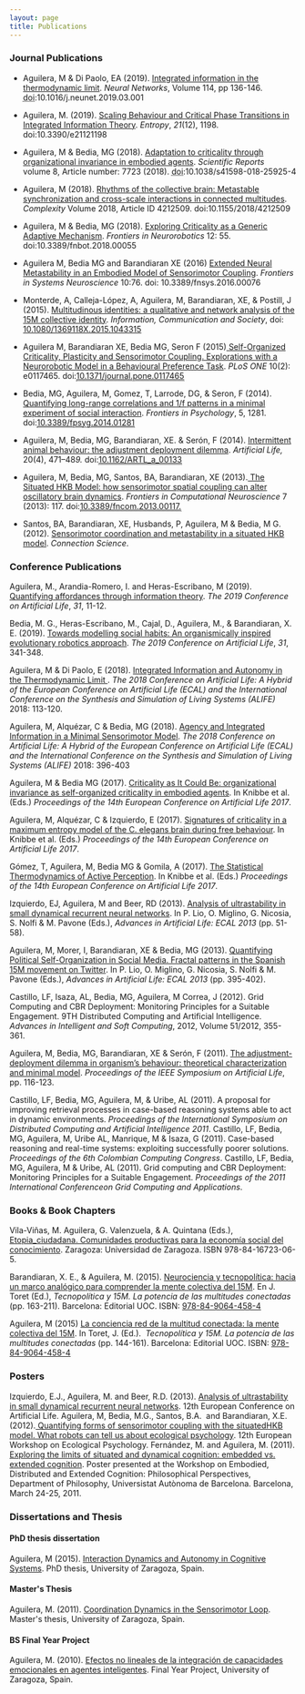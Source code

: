 ```yaml
---
layout: page
title: Publications
---
```


<h3><b>Journal Publications</b></h3>

* Aguilera, M &amp; Di Paolo, EA (2019). <a href="https://doi.org/10.1016/j.neunet.2019.03.001" target="_blank" rel="noopener noreferrer">Integrated information in the thermodynamic limit</a>. <i>Neural Networks</i>, Volume 114, pp 136-146. <abbr title="Digital Object Identifier">doi</abbr>:10.1016/j.neunet.2019.03.001

* Aguilera, M. (2019). <a href="https://www.mdpi.com/1099-4300/21/12/1198" target="_blank" rel="noopener">Scaling Behaviour and Critical Phase Transitions in Integrated Information Theory</a>. <i>Entropy</i>, <i>21</i>(12), 1198. doi:10.3390/e21121198

* Aguilera, M &amp; Bedia, MG (2018). <a href="https://www.nature.com/articles/s41598-018-25925-4#Abs1" target="_blank" rel="noopener noreferrer">Adaptation to criticality through organizational invariance in embodied agents</a>. <i>Scientific Reports </i> volume 8, Article number: 7723 (2018). <abbr title="Digital Object Identifier">doi</abbr>:10.1038/s41598-018-25925-4

* Aguilera, M (2018). <a href="https://www.hindawi.com/journals/complexity/2018/4212509/" target="_blank" rel="noopener noreferrer">Rhythms of the collective brain: Metastable synchronization and cross-scale interactions in connected multitudes</a>.<em> Complexity</em> Volume 2018, Article ID 4212509. doi:10.1155/2018/4212509

* Aguilera, M &amp; Bedia, MG (2018). <a href="https://doi.org/10.3389/fnbot.2018.00055">Exploring Criticality as a Generic Adaptive Mechanism</a>.<em> Frontiers in Neurorobotics</em> 12: 55. doi:10.3389/fnbot.2018.00055

* Aguilera M, Bedia MG and Barandiaran XE (2016) <a href="http://journal.frontiersin.org/article/10.3389/fnsys.2016.00076/pdf">Extended Neural Metastability in an Embodied Model of Sensorimotor Coupling</a>. <em>Frontiers in Systems Neuroscience</em> 10:76. doi: 10.3389/fnsys.2016.00076

* Monterde, A, Calleja-López, A, Aguilera, M, Barandiaran, XE, &amp; Postill, J (2015). <a href="https://maguilera0.files.wordpress.com/2015/11/monterde_etal_2015_multitudinous_identities.pdf" target="_blank" rel="noopener noreferrer">Multitudinous identities: a qualitative and network analysis of the 15M collective identity</a>. <em>Information, Communication and Society</em>, doi: <a class="libx-autolink" title="DOI was not found" href="http://roble.unizar.es:4550/resserv?__char_set=utf8&amp;id=doi:10.1080/1369118X.2015.1043315&amp;sid=libx&amp;genre=article">10.1080/1369118X.2015.1043315</a>

* Aguilera M, Barandiaran XE, Bedia MG, Seron F (2015)<a href="https://maguilera0.files.wordpress.com/2015/03/journal-pone-0117465.pdf" target="_blank" rel="noopener noreferrer"> Self-Organized Criticality, Plasticity and Sensorimotor Coupling. Explorations with a Neurorobotic Model in a Behavioural Preference Task</a>. <em>PLoS ONE</em> 10(2): e0117465. doi:<a class="libx-autolink" style="border-bottom:1px dotted;" title="libx-autolink" href="http://roble.unizar.es:4550/resserv?__char_set=utf8&amp;id=doi:10.1371/journal.pone.0117465&amp;sid=libx&amp;genre=article">10.1371/journal.pone.0117465</a>

* Bedia, MG, Aguilera, M, Gomez, T, Larrode, DG, &amp; Seron, F (2014). <a href="https://maguilera0.files.wordpress.com/2014/11/fpsyg-05-01281.pdf" target="_blank" rel="noopener noreferrer">Quantifying long-range correlations and 1/f patterns in a minimal experiment of social interaction</a>. <em>Frontiers in Psychology</em>, 5, 1281. doi:<a class="libx-autolink" style="border-bottom:1px dotted;" title="libx-autolink" href="http://roble.unizar.es:4550/resserv?__char_set=utf8&amp;id=doi:10.3389/fpsyg.2014.01281&amp;sid=libx&amp;genre=article">10.3389/fpsyg.2014.01281</a>

* Aguilera, M, Bedia, MG, Barandiaran, XE. &amp; Serón, F (2014). <a href="https://maguilera0.files.wordpress.com/2012/11/adjustment-deployment-dilemma.pdf">Intermittent animal behaviour: the adjustment deployment dilemma</a>.<em> Artificial Life, </em>20(4), 471–48<em>9. </em>doi:<a class="libx-autolink" style="border-bottom:1px dotted;" title="libx-autolink" href="http://roble.unizar.es:4550/resserv?__char_set=utf8&amp;id=doi:10.1162/ARTL_a_00133&amp;sid=libx&amp;genre=article">10.1162/ARTL_a_00133</a>

* Aguilera, M, Bedia, MG, Santos, BA, Barandiaran, XE (2013).<a href="http://maguilera0.files.wordpress.com/2012/11/fncom-07-00117.pdf" target="_blank" rel="noopener noreferrer"> The Situated HKB Model: how sensorimotor spatial coupling can alter oscillatory brain dynamics</a>. <i>Frontiers in Computational Neuroscience</i> 7 (2013): 117. doi:<a class="libx-autolink" style="border-bottom:1px dotted;" title="libx-autolink" href="http://roble.unizar.es:4550/resserv?__char_set=utf8&amp;id=doi:10.3389/fncom.2013.00117&amp;sid=libx&amp;genre=article">10.3389/fncom.2013.00117.</a>

* Santos, BA, Barandiaran, XE, Husbands, P, Aguilera, M &amp; Bedia, M G. (2012). <a href="http://maguilera0.files.wordpress.com/2013/06/metastability_situated-hkb_connection-science.pdf" target="_blank" rel="noopener noreferrer">Sensorimotor coordination and metastability in a situated HKB model</a>. <em>Connection Science</em>.


<h3><b>Conference Publications</b></h3>
Aguilera, M., Arandia-Romero, I. and Heras-Escribano, M (2019). <a href="https://doi.org/10.1162/isal_a_00136" target="_blank" rel="noopener">Quantifying affordances through information theory</a>. <i>The 2019 Conference on Artificial Life</i>, <i>31</i>, 11-12.

Bedia, M. G., Heras-Escribano, M., Cajal, D., Aguilera, M., &amp; Barandiaran, X. E. (2019). <a href="https://doi.org/10.1162/isal_a_00185" target="_blank" rel="noopener">Towards modelling social habits: An organismically inspired evolutionary robotics approach</a>. <i>The 2019 Conference on Artificial Life</i>, <i>31</i>, 341-348.

Aguilera, M &amp; Di Paolo, E (2018). <a href="https://www.mitpressjournals.org/doi/abs/10.1162/isal_a_00030" target="_blank" rel="noopener noreferrer">Integrated Information and Autonomy in the Thermodynamic Limit </a>. <em>The 2018 Conference on Artificial Life: A Hybrid of the European Conference on Artificial Life (ECAL) and the International Conference on the Synthesis and Simulation of Living Systems (ALIFE)</em> 2018: 113-120.

Aguilera, M, Alquézar, C &amp; Bedia, MG (2018). <a href="https://www.mitpressjournals.org/doi/abs/10.1162/isal_a_00077" target="_blank" rel="noopener noreferrer">Agency and Integrated Information in a Minimal Sensorimotor Model</a>. <em>The 2018 Conference on Artificial Life: A Hybrid of the European Conference on Artificial Life (ECAL) and the International Conference on the Synthesis and Simulation of Living Systems (ALIFE)</em> 2018: 396-403

Aguilera, M &amp; Bedia MG (2017). <a href="http://cognet.mit.edu/sites/default/files/journalpdfs/ecal_a_009.pdf" target="_blank" rel="noopener noreferrer">Criticality as It Could Be: organizational invariance as self-organized criticality in embodied agents</a>. In Knibbe et al. (Eds.) <em>Proceedings of the 14th European Conference on Artificial Life 2017</em>.

Aguilera, M, Alquézar, C &amp; Izquierdo, E (2017). <a href="http://cognet.mit.edu/sites/default/files/journalpdfs/ecal_a_010.pdf" target="_blank" rel="noopener noreferrer">Signatures of criticality in a maximum entropy model of the C. elegans brain during free behaviour</a>. In Knibbe et al. (Eds.) <em>Proceedings of the 14th European Conference on Artificial Life 2017</em>.

Gómez, T, Aguilera, M, Bedia MG &amp; Gomila, A (2017). <a href="http://cognet.mit.edu/sites/default/files/journalpdfs/ecal_a_082.pdf" target="_blank" rel="noopener noreferrer">The Statistical Thermodynamics of Active Perception</a>. In Knibbe et al. (Eds.) <em>Proceedings of the 14th European Conference on Artificial Life 2017</em>.

Izquierdo, EJ, Aguilera, M and Beer, RD (2013). <a href="http://maguilera0.files.wordpress.com/2012/11/izquierdoecal2013.pdf" target="_blank" rel="noopener noreferrer">Analysis of ultrastability in small dynamical recurrent neural networks</a>. In P. Lio, O. Miglino, G. Nicosia, S. Nolfi &amp; M. Pavone (Eds.), <i>Advances in Artificial Life: ECAL 2013</i> (pp. 51-58).

Aguilera, M, Morer, I, Barandiaran, XE &amp; Bedia, MG (2013). <a href="http://maguilera0.files.wordpress.com/2012/11/main.pdf" target="_blank" rel="noopener noreferrer">Quantifying Political Self-Organization in Social Media. Fractal patterns in the Spanish 15M movement on Twitter</a>. In P. Lio, O. Miglino, G. Nicosia, S. Nolfi &amp; M. Pavone (Eds.), <i>Advances in Artificial Life: ECAL 2013</i> (pp. 395-402).

Castillo, LF, Isaza, AL, Bedia, MG, Aguilera, M Correa, J (2012). Grid Computing and CBR Deployment: Monitoring Principles for a Suitable Engagement. 9TH Distributed Computing and Artificial Intelligence. <em>Advances in Intelligent and Soft Computing</em>, 2012, Volume 51/2012, 355-361.

Aguilera, M, Bedia, MG, Barandiaran, XE &amp; Serón, F (2011). <a href="http://maguilera0.files.wordpress.com/2012/11/aguilera_etal_-_2011_-_the_adjustment-deployment_dilemma_in_organisms_behaviour_-_.pdf" target="_blank" rel="noopener noreferrer">The adjustment-deployment dilemma in organism’s behaviour: theoretical characterization and minimal model</a>.<em> Proceedings of the IEEE Symposium on Artificial Life</em>, pp. 116-123.

Castillo, LF, Bedia, MG, Aguilera, M, &amp; Uribe, AL (2011). A proposal for improving retrieval processes in case-based reasoning systems able to act in dynamic environments. <em>Proceedings of the International Symposium on Distributed Computing and Artificial Intelligence 2011</em>.
Castillo, LF, Bedia, MG, Aguilera, M, Uribe AL, Manrique, M &amp; Isaza, G (2011). Case-based reasoning and real-time systems: exploiting successfully poorer solutions. <em>Proceedings of the 6th Colombian Computing Congress</em>.
Castillo, LF, Bedia, MG, Aguilera, M &amp; Uribe, AL (2011). Grid computing and CBR Deployment: Monitoring Principles for a Suitable Engagement. <em>Proceedings of the 2011 International Conferenceon Grid Computing and Applications</em>.

<h3>Books &amp; Book Chapters</h3>
<div>

Vila-Viñas, M. Aguilera, G. Valenzuela, &amp; A. Quintana (Eds.), <a href="http://etopiaciudadana.unizar.es/files/Etopia_Ciudadana_2016_libro.pdf">Etopia_ciudadana. Comunidades productivas para la economía social del conocimiento</a>. Zaragoza: Universidad de Zaragoza. ISBN 978-84-16723-06-5.

Barandiaran, X. E., &amp; Aguilera, M. (2015). <a href="https://maguilera0.files.wordpress.com/2012/11/barandiaran_n_aguilera_-_2015_-_neurociencia_y_tecnopolitica_15m_-_tecnopolitica15m_cap.pdf">Neurociencia y tecnopolítica: hacia un marco analógico para comprender la mente colectiva del 15M</a>. En J. Toret (Ed.), <em>Tecnopolítica y 15M. La potencia de las multitudes conectadas</em> (pp. 163-211). Barcelona: Editorial UOC. ISBN: <a class="libx-autolink" title="ISBN not found" href="http://roble.unizar.es/search*spi/i?8490644586&amp;startLimit=&amp;endLimit=">978-84-9064-458-4</a>

Aguilera, M (2015) <a href="http://maguilera0.files.wordpress.com/2013/06/capitulo.pdf" target="_blank" rel="noopener noreferrer">La conciencia red de la multitud conectada: la mente colectiva del 15M</a>. In Toret, J. (Ed.).  <em>Tecnopolítica y 15M. La potencia de las multitudes conectadas</em> (pp. 144-161). Barcelona: Editorial UOC. ISBN: <a class="libx-autolink" title="ISBN not found" href="http://roble.unizar.es/search*spi/i?8490644586&amp;startLimit=&amp;endLimit=">978-84-9064-458-4</a>

</div>
<h3>Posters</h3>
Izquierdo, E.J., Aguilera, M. and Beer, R.D. (2013). <a href="http://maguilera0.files.wordpress.com/2012/11/poster_final.pdf" target="_blank" rel="noopener noreferrer">Analysis of ultrastability in small dynamical recurrent neural networks</a>. 12th European Conference on Artificial Life.
Aguilera, M, Bedia, M.G., Santos, B.A.  and Barandiaran, X.E. (2012).<a href="http://maguilera0.files.wordpress.com/2012/11/quantifying-forms-of-sensorimotor-coupling.pdf" target="_blank" rel="noopener noreferrer"> Quantifying forms of sensorimotor coupling with the situated­HKB model. What robots can tell us about ecological psychology</a>. 12th European Workshop on Ecological Psychology.
Fernández, M. and Aguilera, M. (2011). <a href="http://maguilera0.files.wordpress.com/2012/11/poster-extended-vs-embedded-cog.pdf" target="_blank" rel="noopener noreferrer">Exploring the limits of situated and dynamical cognition: embedded vs. extended cognition</a>. Poster presented at the Workshop on Embodied, Distributed and Extended Cognition: Philosophical Perspectives, Department of Philosophy, Universistat Autònoma de Barcelona. Barcelona, March 24-25, 2011.

<h3><b>Dissertations and Thesis
</b></h3>
<h4>PhD thesis dissertation</h4>
Aguilera, M (2015). <a href="http://phdthesis.maguilera.net/">Interaction Dynamics and Autonomy in Cognitive Systems</a>. PhD thesis, University of Zaragoza, Spain.
<h4>Master's Thesis</h4>
Aguilera, M. (2011). <a href="http://zaguan.unizar.es/TAZ/CPS/2011/6274/TAZ-TFM-2011-040.pdf" target="_blank" rel="noopener noreferrer">Coordination Dynamics in the Sensorimotor Loop</a>. Master's thesis, University of Zaragoza, Spain.
<h4>BS Final Year Project</h4>
Aguilera, M. (2010). <a href="http://www.google.es/url?sa=t&amp;rct=j&amp;q=&amp;esrc=s&amp;source=web&amp;cd=1&amp;cad=rja&amp;ved=0CB8QFjAA&amp;url=http%3A%2F%2Fzaguan.unizar.es%2FTAZ%2FCPS%2F2010%2F4897%2FTAZ-PFC-2010-105.pdf&amp;ei=QL2XUOKNBo3U4QTps4DwBQ&amp;usg=AFQjCNGZHWOFTOMNmm42J7p3bqVjBWEieg" target="_blank" rel="noopener noreferrer">Efectos no lineales de la integración de capacidades emocionales en agentes inteligentes</a>. Final Year Project, University of Zaragoza, Spain.
